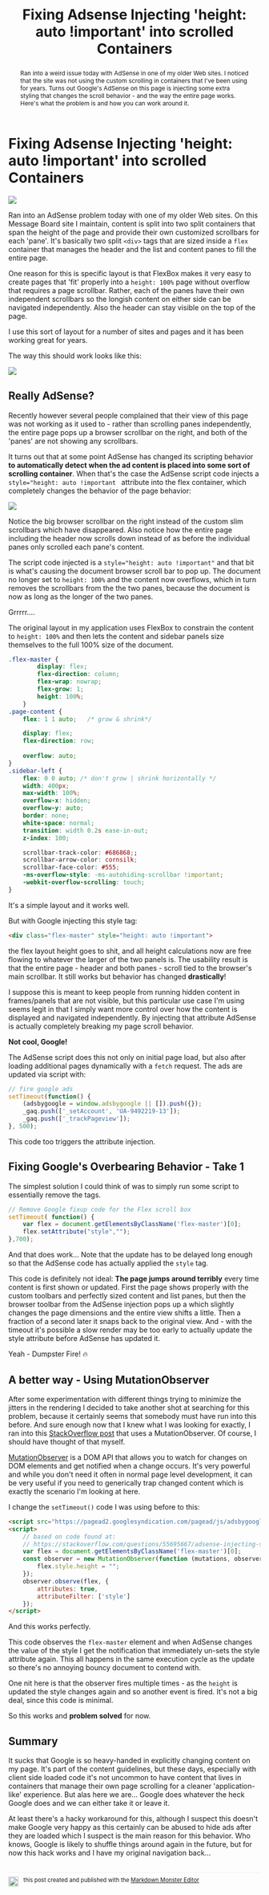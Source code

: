 ﻿---
title: "Fixing Adsense Injecting 'height: auto !important' into scrolled Containers"
abstract: Ran into a weird issue today with AdSense in one of my older Web sites. I noticed that the site was not using the custom scrolling in containers that I've been using for years. Turns out Google's AdSense on this page is injecting some extra styling that changes the scroll behavior - and the way the entire page works. Here's what the problem is and how you can work around it.
categories: HTML
keywords: AdSense, injection, scrollbar, container, height
weblogName: West Wind Web Log
postId: 1755662
permalink: https://weblog.west-wind.com/posts/2020/May/25/Fixing-Adsense-Injecting-height-auto-important-into-scrolled-Containers
postDate: 2020-05-25T21:54:32.5792028-10:00
---
# Fixing Adsense Injecting 'height: auto !important' into scrolled Containers

![](CustomScrollbarDude.png)

Ran into an AdSense problem today with one of my older Web sites. On this Message Board site I maintain, content is split into two split containers that span the height of the page and provide their own customized scrollbars for each 'pane'. It's basically two split `<div>` tags that are sized inside a `flex` container that manages the header and the list and content panes to fill the entire page. 

One reason for this is specific layout is that FlexBox makes it very easy to create pages that 'fit' properly into a `height: 100%` page without overflow that requires a page scrollbar. Rather, each of the panes have their own independent scrollbars so the longish content on either side can be navigated independently. Also the header can stay visible on the top of the page.

I use this sort of layout for a number of sites and pages and it has been working  great for years. 

The way this should work looks like this:

![](ScrolledMessageBoardFixed.png)

## Really AdSense?
Recently however several people complained that their view of this page was not working as it used to - rather than scrolling panes independently, the entire page pops up a browser scrollbar on the right, and both of the 'panes' are not showing any scrollbars.

It turns out that at some point AdSense has changed its scripting behavior **to automatically detect when the ad content is placed into some sort of scrolling container**. When that's the case the AdSense script code injects a `style="height: auto !important ` attribute into the flex container, which completely changes the behavior of the page behavior:

![](ScrolledMessageWithAdsenseNotFixed.png)

Notice the big browser scrollbar on the right instead of the custom slim scrollbars which have disappeared. Also notice how the entire page including the header now scrolls down instead of as before the individual panes only scrolled each pane's content.

The script code injected is a `style="height: auto !important"` and that bit is what's causing the document browser scroll bar to pop up. The document no longer set to `height: 100%` and the content now overflows, which in turn removes the scrollbars from the the two panes, because the document is now as long as the longer of the two panes.

Grrrrr....

The original layout in my application uses FlexBox to constrain the content  to `height: 100%` and then lets the content and sidebar panels size themselves to the full 100% size of the document.

```css
.flex-master {        
        display: flex;
        flex-direction: column;
        flex-wrap: nowrap;
        flex-grow: 1;
        height: 100%;
    }
.page-content {    
    flex: 1 1 auto;   /* grow & shrink*/

    display: flex;
    flex-direction: row;                         
    
    overflow: auto;
}    
.sidebar-left {
    flex: 0 0 auto; /* don't grow | shrink horizontally */
    width: 400px;
    max-width: 100%;
    overflow-x: hidden;
    overflow-y: auto;
    border: none;
    white-space: normal;
    transition: width 0.2s ease-in-out;
    z-index: 100;

    scrollbar-track-color: #686868;;
    scrollbar-arrow-color: cornsilk;
    scrollbar-face-color: #555;    
    -ms-overflow-style: -ms-autohiding-scrollbar !important;
    -webkit-overflow-scrolling: touch;
}
```

It's a simple layout and it works well. 

But with Google injecting this style tag:

```html
<div class="flex-master" style="height: auto !important">
```

the flex layout height goes to shit, and all height calculations now are free flowing to whatever the larger of the two panels is. The usability result is that the entire page - header and both panes - scroll tied to the browser's main scrollbar. It still works but behavior has changed **drastically**!

I suppose this is meant to keep people from running hidden content in frames/panels that are not visible, but this particular use case I'm using seems legit in that I simply want more control over how the content is displayed and navigated independently. By injecting that attribute AdSense is actually completely breaking my page scroll behavior.

**Not cool, Google!**

The AdSense script does this not only on initial page load, but also after loading additional pages dynamically with a `fetch`  request. The ads are updated via script with:

```javascript
// fire google ads  
setTimeout(function() {
    (adsbygoogle = window.adsbygoogle || []).push({});
    _gaq.push(['_setAccount', 'UA-9492219-13']);
    _gaq.push(['_trackPageview']);
}, 500);
```

This code too triggers the attribute injection.

## Fixing Google's Overbearing Behavior - Take 1
The simplest solution I could think of was to simply run some script to essentially remove the tags.

```javascript
// Remove Google fixup code for the Flex scroll box
setTimeout( function() {        
    var flex = document.getElementsByClassName('flex-master')[0];                        
    flex.setAttribute("style","");  
},700);       
```

And that does work... Note that the update has to be delayed long enough so that the AdSense code has actually applied the `style` tag.

This code is definitely not ideal: **The page jumps around  terribly** every time content is first shown or updated. First the page shows properly with the custom toolbars and perfectly sized content and list panes, but then the browser toolbar from the AdSense injection pops up a which slightly changes the page dimensions and the entire view shifts a little. Then a fraction of a second later it snaps back to the original view. And - with the timeout it's possible a slow render may be too early to actually update the style attribute before AdSense has updated it.

Yeah - Dumpster Fire! :fire:

## A better way - Using MutationObserver
After some experimentation with different things trying to minimize the jitters in the rendering I decided to take another shot at searching for this problem, because it certainly seems that somebody must have run into this before. And sure enough now that I knew what I was looking for exactly, I ran into this [StackOverflow post](https://stackoverflow.com/questions/55695667/adsense-injecting-style-tag-into-my-page-in-chrome) that uses a MutationObserver. Of course, I should have thought of that myself.

[MutationObserver](https://developer.mozilla.org/en-US/docs/Web/API/MutationObserver) is a DOM API that allows you to watch for changes on DOM elements and get notified when a change occurs. It's very powerful and while you don't need it often in normal page level development, it can be very useful if you need to generically trap changed content which is exactly the scenario I'm looking at here.
  
I change the `setTimeout()` code I was using before to this:

```html
<script src="https://pagead2.googlesyndication.com/pagead/js/adsbygoogle.js" async></script> 
<script>
    // based on code found at:
    // https://stackoverflow.com/questions/55695667/adsense-injecting-style-tag-into-my-page-in-chrome
    var flex = document.getElementsByClassName('flex-master')[0];
    const observer = new MutationObserver(function (mutations, observer) {
        flex.style.height = "";
    });
    observer.observe(flex, {
        attributes: true,
        attributeFilter: ['style']
    });
</script>
```

And this works perfectly.

This code observes the `flex-master` element and when AdSense changes the value of the style I get the notification that immediately un-sets the style attribute again. This all happens in the same execution cycle as the update so there's no annoying bouncy document to contend with.

One nit here is that the observer fires multiple times - as the `height` is updated the style changes again and so another event is fired. It's not a big deal, since this code is minimal.

So this works and **problem solved** for now.

## Summary
It sucks that Google is so heavy-handed in explicitly changing content on my page. It's part of the content guidelines, but these days, especially with client side loaded code it's not uncommon to have content that lives in containers that manage their own page scrolling for a cleaner 'application-like' experience. But alas here we are... Google does whatever the heck Google does and we can either take it or leave it.

At least there's a hacky workaround for this, although I suspect this doesn't make Google very happy as this certainly can be abused to hide ads after they are loaded which I suspect is the main reason for this behavior. Who knows, Google is likely to shuffle things around again in the future, but for now this hack works and I have my original navigation back...

<div style="margin-top: 30px;font-size: 0.8em;
            border-top: 1px solid #eee;padding-top: 8px;">
    <img src="https://markdownmonster.west-wind.com/favicon.png"
         style="height: 20px;float: left; margin-right: 10px;"/>
    this post created and published with the 
    <a href="https://markdownmonster.west-wind.com" 
       target="top">Markdown Monster Editor</a> 
</div>